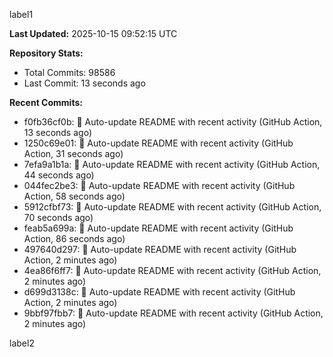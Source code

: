 
label1 
<!-- ACTIVITY_START -->
**Last Updated:** 2025-10-15 09:52:15 UTC

**Repository Stats:**
- Total Commits: 98586
- Last Commit: 13 seconds ago

**Recent Commits:**
- f0fb36cf0b: 🤖 Auto-update README with recent activity (GitHub Action, 13 seconds ago)
- 1250c69e01: 🤖 Auto-update README with recent activity (GitHub Action, 31 seconds ago)
- 7efa9a1b1a: 🤖 Auto-update README with recent activity (GitHub Action, 44 seconds ago)
- 044fec2be3: 🤖 Auto-update README with recent activity (GitHub Action, 58 seconds ago)
- 5912cfbf73: 🤖 Auto-update README with recent activity (GitHub Action, 70 seconds ago)
- feab5a699a: 🤖 Auto-update README with recent activity (GitHub Action, 86 seconds ago)
- 497640d297: 🤖 Auto-update README with recent activity (GitHub Action, 2 minutes ago)
- 4ea86f6ff7: 🤖 Auto-update README with recent activity (GitHub Action, 2 minutes ago)
- d699d3138c: 🤖 Auto-update README with recent activity (GitHub Action, 2 minutes ago)
- 9bbf97fbb7: 🤖 Auto-update README with recent activity (GitHub Action, 2 minutes ago)
<!-- ACTIVITY_END -->

label2
